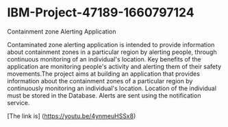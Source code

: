# IBM-Project-47189-1660797124
Containment zone Alerting Application

Contaminated zone alerting application is intended to provide 
information about containment zones in a particular region by 
alerting people, through continuous monitoring of an individual's location.
Key benefits of the application are monitoring people's activity and alerting
them of their safety movements.The project aims at building an application that 
provides information about the containment zones of a particular region by
continuously monitoring an individual's location.
Location of the individual must be stored in the Database.
Alerts are sent using the notification service.


[The link is] (https://youtu.be/4ynmeuHSSx8) 

